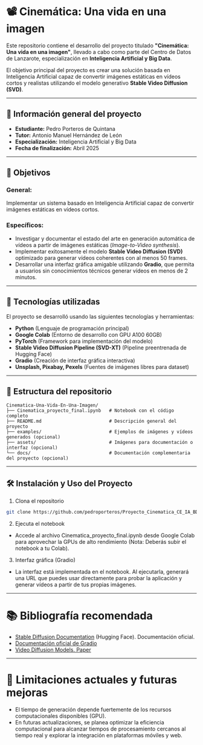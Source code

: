 # 📽️ Cinemática: Una vida en una imagen  

Este repositorio contiene el desarrollo del proyecto titulado **"Cinemática: Una vida en una imagen"**, llevado a cabo como parte del Centro de Datos de Lanzarote, especialización en **Inteligencia Artificial y Big Data**.

El objetivo principal del proyecto es crear una solución basada en Inteligencia Artificial capaz de convertir imágenes estáticas en vídeos cortos y realistas utilizando el modelo generativo **Stable Video Diffusion (SVD)**.

---

## 📝 Información general del proyecto

- **Estudiante:** Pedro Porteros de Quintana  
- **Tutor:** Antonio Manuel Hernández de León  
- **Especialización:** Inteligencia Artificial y Big Data  
- **Fecha de finalización:** Abril 2025  

---

## 🎯 Objetivos

### General:
Implementar un sistema basado en Inteligencia Artificial capaz de convertir imágenes estáticas en vídeos cortos.

### Específicos:
- Investigar y documentar el estado del arte en generación automática de vídeos a partir de imágenes estáticas (*Image-to-Video synthesis*).
- Implementar exitosamente el modelo **Stable Video Diffusion (SVD)** optimizado para generar vídeos coherentes con al menos 50 frames.
- Desarrollar una interfaz gráfica amigable utilizando **Gradio**, que permita a usuarios sin conocimientos técnicos generar vídeos en menos de 2 minutos.

---

## 🚀 Tecnologías utilizadas

El proyecto se desarrolló usando las siguientes tecnologías y herramientas:

- **Python** (Lenguaje de programación principal)
- **Google Colab** (Entorno de desarrollo con GPU A100 60GB)
- **PyTorch** (Framework para implementación del modelo)
- **Stable Video Diffusion Pipeline (SVD-XT)** (Pipeline preentrenada de Hugging Face)
- **Gradio** (Creación de interfaz gráfica interactiva)
- **Unsplash, Pixabay, Pexels** (Fuentes de imágenes libres para dataset)

---

## 📂 Estructura del repositorio
```text
Cinematica-Una-Vida-En-Una-Imagen/
├── Cinematica_proyecto_final.ipynb   # Notebook con el código completo
├── README.md                         # Descripción general del proyecto
├── examples/                         # Ejemplos de imágenes y vídeos generados (opcional)
├── assets/                           # Imágenes para documentación o interfaz (opcional)
└── docs/                             # Documentación complementaria del proyecto (opcional)
```
---

## 🛠️ Instalación y Uso del Proyecto

1. Clona el repositorio

```bash
git clone https://github.com/pedroporteros/Proyecto_Cinematica_CE_IA_BD.git
```

2. Ejecuta el notebook
   
- Accede al archivo Cinematica_proyecto_final.ipynb desde Google Colab para aprovechar la GPUs de alto rendimiento (Nota: Deberás subir el notebook a tu Colab).

3. Interfaz gráfica (Gradio)
- La interfaz está implementada en el notebook. Al ejecutarla, generará una URL que puedes usar directamente para probar la aplicación y generar vídeos a partir de tus propias imágenes.

---

# 📚 Bibliografía recomendada

- [Stable Diffusion Documentation](https://huggingface.co/docs/stable-diffusion) (Hugging Face). Documentación oficial.
- [Documentación oficial de Gradio](https://gradio.app/)
- [Video Diffusion Models. Paper](https://arxiv.org/abs/2204.03458)

---

# 📌 Limitaciones actuales y futuras mejoras

- El tiempo de generación depende fuertemente de los recursos computacionales disponibles (GPU).
- En futuras actualizaciones, se planea optimizar la eficiencia computacional para alcanzar tiempos de procesamiento cercanos al tiempo real y explorar la integración en plataformas móviles y web.























   
